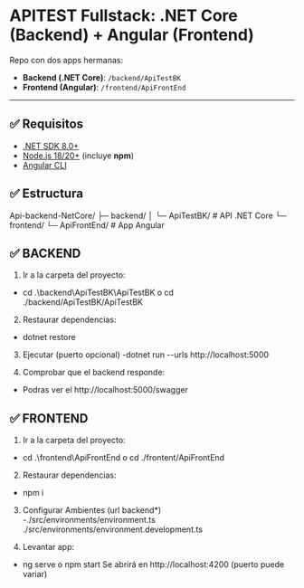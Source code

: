 # APITEST Fullstack: .NET Core (Backend) + Angular (Frontend)

Repo con dos apps hermanas:

- **Backend (.NET Core)**: `/backend/ApiTestBK`
- **Frontend (Angular)**: `/frontend/ApiFrontEnd`

---

## ✅ Requisitos

- [.NET SDK 8.0+](https://dotnet.microsoft.com/download/dotnet)
- [Node.js 18/20+](https://nodejs.org/) (incluye **npm**)
- [Angular CLI](https://angular.io/cli)

## ✅ Estructura
Api-backend-NetCore/
├─ backend/
│  └─ ApiTestBK/              # API .NET Core
└─ frontend/
   └─ ApiFrontEnd/            # App Angular



## ✅ BACKEND

1. Ir a la carpeta del proyecto:
- cd .\backend\ApiTestBK\ApiTestBK o cd ./backend/ApiTestBK/ApiTestBK

2. Restaurar dependencias:
- dotnet restore

3. Ejecutar (puerto opcional)
-dotnet run --urls http://localhost:5000

4. Comprobar que el backend responde:
- Podras ver el http://localhost:5000/swagger

## ✅ FRONTEND
1. Ir a la carpeta del proyecto:
- cd .\frontend\ApiFrontEnd o cd ./frontent/ApiFrontEnd

2. Restaurar dependencias:
- npm i

3. Configurar Ambientes (url backend*)
-./src/environments/environment.ts
./src/environments/environment.development.ts

4. Levantar app:
- ng serve o npm start
Se abrirá en http://localhost:4200 (puerto puede variar)
